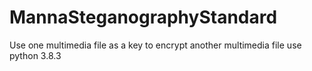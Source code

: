 # MannaSteganographyStandard
Use one multimedia file as a key to encrypt another multimedia file use python 3.8.3
